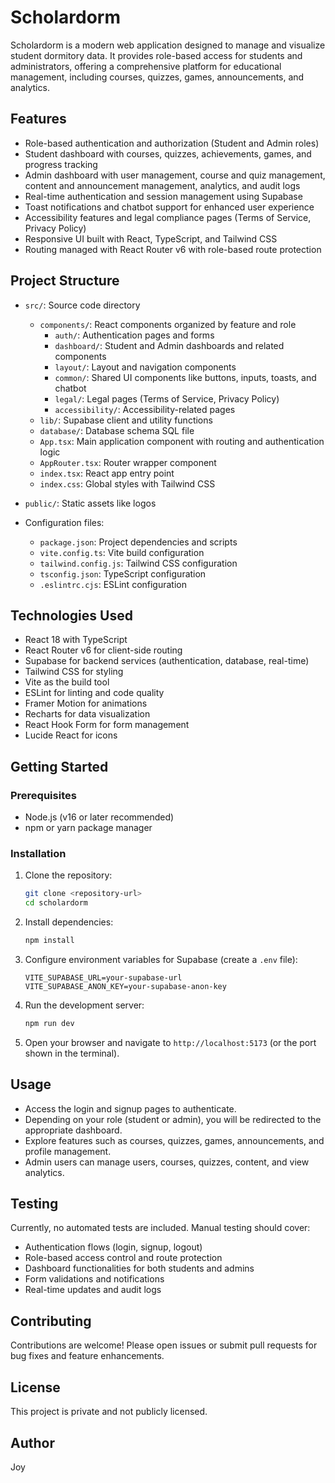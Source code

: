 # Scholardorm

Scholardorm is a modern web application designed to manage and visualize student dormitory data. It provides role-based access for students and administrators, offering a comprehensive platform for educational management, including courses, quizzes, games, announcements, and analytics.

## Features

- Role-based authentication and authorization (Student and Admin roles)
- Student dashboard with courses, quizzes, achievements, games, and progress tracking
- Admin dashboard with user management, course and quiz management, content and announcement management, analytics, and audit logs
- Real-time authentication and session management using Supabase
- Toast notifications and chatbot support for enhanced user experience
- Accessibility features and legal compliance pages (Terms of Service, Privacy Policy)
- Responsive UI built with React, TypeScript, and Tailwind CSS
- Routing managed with React Router v6 with role-based route protection

## Project Structure

- `src/`: Source code directory
  - `components/`: React components organized by feature and role
    - `auth/`: Authentication pages and forms
    - `dashboard/`: Student and Admin dashboards and related components
    - `layout/`: Layout and navigation components
    - `common/`: Shared UI components like buttons, inputs, toasts, and chatbot
    - `legal/`: Legal pages (Terms of Service, Privacy Policy)
    - `accessibility/`: Accessibility-related pages
  - `lib/`: Supabase client and utility functions
  - `database/`: Database schema SQL file
  - `App.tsx`: Main application component with routing and authentication logic
  - `AppRouter.tsx`: Router wrapper component
  - `index.tsx`: React app entry point
  - `index.css`: Global styles with Tailwind CSS

- `public/`: Static assets like logos

- Configuration files:
  - `package.json`: Project dependencies and scripts
  - `vite.config.ts`: Vite build configuration
  - `tailwind.config.js`: Tailwind CSS configuration
  - `tsconfig.json`: TypeScript configuration
  - `.eslintrc.cjs`: ESLint configuration

## Technologies Used

- React 18 with TypeScript
- React Router v6 for client-side routing
- Supabase for backend services (authentication, database, real-time)
- Tailwind CSS for styling
- Vite as the build tool
- ESLint for linting and code quality
- Framer Motion for animations
- Recharts for data visualization
- React Hook Form for form management
- Lucide React for icons

## Getting Started

### Prerequisites

- Node.js (v16 or later recommended)
- npm or yarn package manager

### Installation

1. Clone the repository:

   ```bash
   git clone <repository-url>
   cd scholardorm
   ```

2. Install dependencies:

   ```bash
   npm install
   ```

3. Configure environment variables for Supabase (create a `.env` file):

   ```
   VITE_SUPABASE_URL=your-supabase-url
   VITE_SUPABASE_ANON_KEY=your-supabase-anon-key
   ```

4. Run the development server:

   ```bash
   npm run dev
   ```

5. Open your browser and navigate to `http://localhost:5173` (or the port shown in the terminal).

## Usage

- Access the login and signup pages to authenticate.
- Depending on your role (student or admin), you will be redirected to the appropriate dashboard.
- Explore features such as courses, quizzes, games, announcements, and profile management.
- Admin users can manage users, courses, quizzes, content, and view analytics.

## Testing

Currently, no automated tests are included. Manual testing should cover:

- Authentication flows (login, signup, logout)
- Role-based access control and route protection
- Dashboard functionalities for both students and admins
- Form validations and notifications
- Real-time updates and audit logs

## Contributing

Contributions are welcome! Please open issues or submit pull requests for bug fixes and feature enhancements.

## License

This project is private and not publicly licensed.

## Author

Joy

